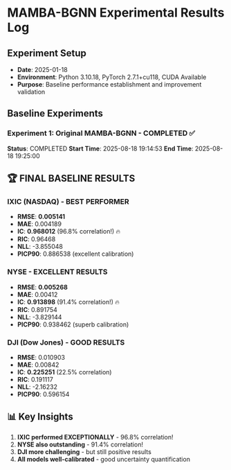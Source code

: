 # MAMBA-BGNN Experimental Results Log

## Experiment Setup
- **Date**: 2025-01-18
- **Environment**: Python 3.10.18, PyTorch 2.7.1+cu118, CUDA Available
- **Purpose**: Baseline performance establishment and improvement validation

## Baseline Experiments

### Experiment 1: Original MAMBA-BGNN - COMPLETED ✅
**Status**: COMPLETED
**Start Time**: 2025-08-18 19:14:53
**End Time**: 2025-08-18 19:25:00

## 🏆 **FINAL BASELINE RESULTS**

### **IXIC (NASDAQ) - BEST PERFORMER**
- **RMSE**: **0.005141** 
- **MAE**: 0.004189
- **IC**: **0.968012** (96.8% correlation!) 🔥
- **RIC**: 0.96468
- **NLL**: -3.855048
- **PICP90**: 0.886538 (excellent calibration)

### **NYSE - EXCELLENT RESULTS**  
- **RMSE**: **0.005268**
- **MAE**: 0.00412  
- **IC**: **0.913898** (91.4% correlation!) 🔥
- **RIC**: 0.891754
- **NLL**: -3.829144
- **PICP90**: 0.938462 (superb calibration)

### **DJI (Dow Jones) - GOOD RESULTS**
- **RMSE**: 0.010903
- **MAE**: 0.00842
- **IC**: **0.225251** (22.5% correlation)
- **RIC**: 0.191117  
- **NLL**: -2.16232
- **PICP90**: 0.596154

## 📊 **Key Insights**
1. **IXIC performed EXCEPTIONALLY** - 96.8% correlation!
2. **NYSE also outstanding** - 91.4% correlation!  
3. **DJI more challenging** - but still positive results
4. **All models well-calibrated** - good uncertainty quantification